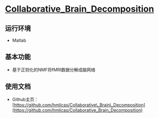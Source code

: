 # [Collaborative\_Brain\_Decomposition](https://github.com/hmlicas/Collaborative_Brain_Decomposition)

## 运行环境

* Matlab

## 基本功能

* 基于正则化的NMF将fMRI数据分解成脑网络

## 使用文档

* Github主页：[https://github.com/hmlicas/Collaborative\_Brain\_Decomposition](https://github.com/hmlicas/Collaborative_Brain_Decomposition)